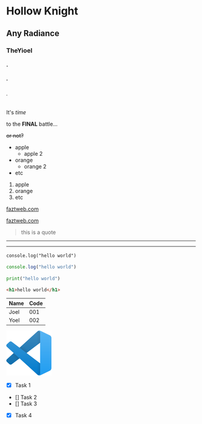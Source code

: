 <!-- HEADINGS-->

# Hollow Knight
## Any Radiance
### TheYioel
#### .
##### .
###### .

<!--Italic-->
It's *time* 
<!--Strong-->
to the **FINAL** battle... 
<!--Strikethrouh-->
~~or not?~~

<!--UL-->
* apple
    * apple 2
* orange
    * orange 2
* etc

1. apple
2. orange
3. etc

[faztweb.com](https://www.faztweb.com)

[faztweb.com](https://www.faztweb.com "Custom title")

> this is a quote
---
___
`console.log("hello world")`

```javascript
console.log("hello world")
```

```python
print("hello world")
```

```html
<h1>hello world</h1>
```

| Name   | Code   |
| ----   | ----   |
| Joel  | 001    |
| Yoel  | 002    |

![visual studio code logo](VSC.png "vscode logo")

<!-- GITHUB MARKDOWN -->
* [x] Task 1
* [] Task 2
* [] Task 3
* [x] Task 4
